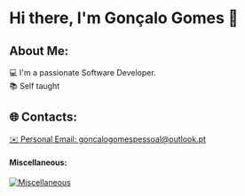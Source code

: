 ### <h1>Hi there, I'm Gonçalo Gomes 👋 </h1>

## About Me:

💻 I'm a passionate Software Developer.
<br />
📚 Self taught


## 🌐 Contacts:

<a href="mailto:dinisjcorreia@icloud.com">✉️ Personal Email: goncalogomespessoal@outlook.pt</a>


#### Miscellaneous:

[![Miscellaneous](https://skillicons.dev/icons?i=github,git,vscode,unity)](#)
<br/>

<!---
# 📊 GitHub Stats:

![Eduardo Couto Github stats](https://github-readme-stats.vercel.app/api?username=dinisjcorreia&show_icons=true&theme=dark)
